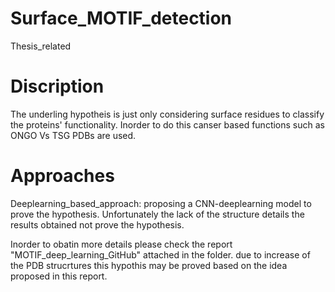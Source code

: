 # Surface_MOTIF_detection
Thesis_related

# Discription
The underling hypotheis is just only considering surface residues to classify the proteins' functionality.
Inorder to do this canser based functions such as ONGO Vs TSG PDBs are used.

# Approaches
Deeplearning_based_approach: proposing a CNN-deeplearning model to prove the hypothesis.
Unfortunately the lack of the structure details the results obtained not prove the hypothesis.

Inorder to obatin more details please check the report "MOTIF_deep_learning_GitHub" attached in the folder.
due to increase of the PDB strucrtures this hypothis may be proved based on the idea proposed in this report.
